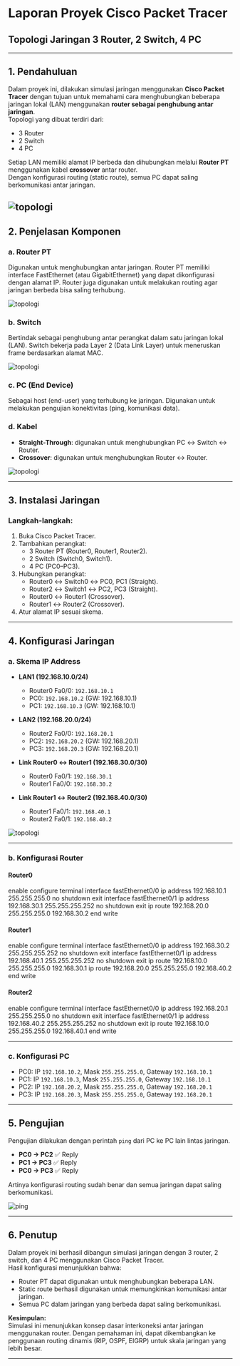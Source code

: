 # Laporan Proyek Cisco Packet Tracer  
## Topologi Jaringan 3 Router, 2 Switch, 4 PC

---

## 1. Pendahuluan
Dalam proyek ini, dilakukan simulasi jaringan menggunakan **Cisco Packet Tracer** dengan tujuan untuk memahami cara menghubungkan beberapa jaringan lokal (LAN) menggunakan **router sebagai penghubung antar jaringan**.  
Topologi yang dibuat terdiri dari:
- 3 Router
- 2 Switch
- 4 PC

Setiap LAN memiliki alamat IP berbeda dan dihubungkan melalui **Router PT** menggunakan kabel **crossover** antar router.  
Dengan konfigurasi routing (static route), semua PC dapat saling berkomunikasi antar jaringan.

![topologi](img/1a.png)
---

## 2. Penjelasan Komponen

### a. Router PT
Digunakan untuk menghubungkan antar jaringan. Router PT memiliki interface FastEthernet (atau GigabitEthernet) yang dapat dikonfigurasi dengan alamat IP. Router juga digunakan untuk melakukan routing agar jaringan berbeda bisa saling terhubung.

![topologi](img/1b.png)

### b. Switch
Bertindak sebagai penghubung antar perangkat dalam satu jaringan lokal (LAN). Switch bekerja pada Layer 2 (Data Link Layer) untuk meneruskan frame berdasarkan alamat MAC.

![topologi](img/1c.png)

### c. PC (End Device)
Sebagai host (end-user) yang terhubung ke jaringan. Digunakan untuk melakukan pengujian konektivitas (ping, komunikasi data).


### d. Kabel
- **Straight-Through**: digunakan untuk menghubungkan PC ↔ Switch ↔ Router.  
- **Crossover**: digunakan untuk menghubungkan Router ↔ Router.  

![topologi](img/1d.png)

---

## 3. Instalasi Jaringan

### Langkah-langkah:
1. Buka Cisco Packet Tracer.
2. Tambahkan perangkat:
   - 3 Router PT (Router0, Router1, Router2).
   - 2 Switch (Switch0, Switch1).
   - 4 PC (PC0–PC3).
3. Hubungkan perangkat:
   - Router0 ↔ Switch0 ↔ PC0, PC1 (Straight).
   - Router2 ↔ Switch1 ↔ PC2, PC3 (Straight).
   - Router0 ↔ Router1 (Crossover).
   - Router1 ↔ Router2 (Crossover).
4. Atur alamat IP sesuai skema.

---

## 4. Konfigurasi Jaringan

### a. Skema IP Address
- **LAN1 (192.168.10.0/24)**  
  - Router0 Fa0/0: `192.168.10.1`  
  - PC0: `192.168.10.2` (GW: 192.168.10.1)  
  - PC1: `192.168.10.3` (GW: 192.168.10.1)  

- **LAN2 (192.168.20.0/24)**  
  - Router2 Fa0/0: `192.168.20.1`  
  - PC2: `192.168.20.2` (GW: 192.168.20.1)  
  - PC3: `192.168.20.3` (GW: 192.168.20.1)  

- **Link Router0 ↔ Router1 (192.168.30.0/30)**  
  - Router0 Fa0/1: `192.168.30.1`  
  - Router1 Fa0/0: `192.168.30.2`  

- **Link Router1 ↔ Router2 (192.168.40.0/30)**  
  - Router1 Fa0/1: `192.168.40.1`  
  - Router2 Fa0/1: `192.168.40.2`  

![topologi](img/1e.png)

---

### b. Konfigurasi Router

#### Router0
enable
configure terminal
interface fastEthernet0/0
ip address 192.168.10.1 255.255.255.0
no shutdown
exit
interface fastEthernet0/1
ip address 192.168.30.1 255.255.255.252
no shutdown
exit
ip route 192.168.20.0 255.255.255.0 192.168.30.2
end
write


#### Router1
enable
configure terminal
interface fastEthernet0/0
ip address 192.168.30.2 255.255.255.252
no shutdown
exit
interface fastEthernet0/1
ip address 192.168.40.1 255.255.255.252
no shutdown
exit
ip route 192.168.10.0 255.255.255.0 192.168.30.1
ip route 192.168.20.0 255.255.255.0 192.168.40.2
end
write


#### Router2
enable
configure terminal
interface fastEthernet0/0
ip address 192.168.20.1 255.255.255.0
no shutdown
exit
interface fastEthernet0/1
ip address 192.168.40.2 255.255.255.252
no shutdown
exit
ip route 192.168.10.0 255.255.255.0 192.168.40.1
end
write



---

### c. Konfigurasi PC
- PC0: IP `192.168.10.2`, Mask `255.255.255.0`, Gateway `192.168.10.1`  
- PC1: IP `192.168.10.3`, Mask `255.255.255.0`, Gateway `192.168.10.1`  
- PC2: IP `192.168.20.2`, Mask `255.255.255.0`, Gateway `192.168.20.1`  
- PC3: IP `192.168.20.3`, Mask `255.255.255.0`, Gateway `192.168.20.1`  


---

## 5. Pengujian
Pengujian dilakukan dengan perintah `ping` dari PC ke PC lain lintas jaringan.

- **PC0 → PC2** ✅ Reply  
- **PC1 → PC3** ✅ Reply  
- **PC0 → PC3** ✅ Reply  

Artinya konfigurasi routing sudah benar dan semua jaringan dapat saling berkomunikasi.

![ping](img/1f.png)

---

## 6. Penutup
Dalam proyek ini berhasil dibangun simulasi jaringan dengan 3 router, 2 switch, dan 4 PC menggunakan Cisco Packet Tracer.  
Hasil konfigurasi menunjukkan bahwa:
- Router PT dapat digunakan untuk menghubungkan beberapa LAN.  
- Static route berhasil digunakan untuk memungkinkan komunikasi antar jaringan.  
- Semua PC dalam jaringan yang berbeda dapat saling berkomunikasi.  

**Kesimpulan:**  
Simulasi ini menunjukkan konsep dasar interkoneksi antar jaringan menggunakan router. Dengan pemahaman ini, dapat dikembangkan ke penggunaan routing dinamis (RIP, OSPF, EIGRP) untuk skala jaringan yang lebih besar.

---


